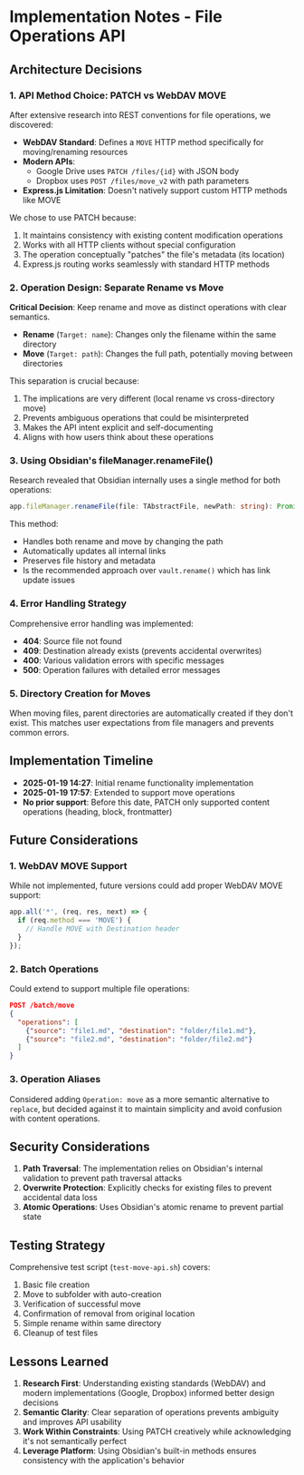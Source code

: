 # Implementation Notes - File Operations API

## Architecture Decisions

### 1. API Method Choice: PATCH vs WebDAV MOVE

After extensive research into REST conventions for file operations, we discovered:

- **WebDAV Standard**: Defines a `MOVE` HTTP method specifically for moving/renaming resources
- **Modern APIs**: 
  - Google Drive uses `PATCH /files/{id}` with JSON body
  - Dropbox uses `POST /files/move_v2` with path parameters
- **Express.js Limitation**: Doesn't natively support custom HTTP methods like MOVE

We chose to use PATCH because:
1. It maintains consistency with existing content modification operations
2. Works with all HTTP clients without special configuration
3. The operation conceptually "patches" the file's metadata (its location)
4. Express.js routing works seamlessly with standard HTTP methods

### 2. Operation Design: Separate Rename vs Move

**Critical Decision**: Keep rename and move as distinct operations with clear semantics.

- **Rename** (`Target: name`): Changes only the filename within the same directory
- **Move** (`Target: path`): Changes the full path, potentially moving between directories

This separation is crucial because:
1. The implications are very different (local rename vs cross-directory move)
2. Prevents ambiguous operations that could be misinterpreted
3. Makes the API intent explicit and self-documenting
4. Aligns with how users think about these operations

### 3. Using Obsidian's fileManager.renameFile()

Research revealed that Obsidian internally uses a single method for both operations:
```typescript
app.fileManager.renameFile(file: TAbstractFile, newPath: string): Promise<void>
```

This method:
- Handles both rename and move by changing the path
- Automatically updates all internal links
- Preserves file history and metadata
- Is the recommended approach over `vault.rename()` which has link update issues

### 4. Error Handling Strategy

Comprehensive error handling was implemented:
- **404**: Source file not found
- **409**: Destination already exists (prevents accidental overwrites)
- **400**: Various validation errors with specific messages
- **500**: Operation failures with detailed error messages

### 5. Directory Creation for Moves

When moving files, parent directories are automatically created if they don't exist. This matches user expectations from file managers and prevents common errors.

## Implementation Timeline

- **2025-01-19 14:27**: Initial rename functionality implementation
- **2025-01-19 17:57**: Extended to support move operations
- **No prior support**: Before this date, PATCH only supported content operations (heading, block, frontmatter)

## Future Considerations

### 1. WebDAV MOVE Support

While not implemented, future versions could add proper WebDAV MOVE support:
```javascript
app.all('*', (req, res, next) => {
  if (req.method === 'MOVE') {
    // Handle MOVE with Destination header
  }
});
```

### 2. Batch Operations

Could extend to support multiple file operations:
```json
POST /batch/move
{
  "operations": [
    {"source": "file1.md", "destination": "folder/file1.md"},
    {"source": "file2.md", "destination": "folder/file2.md"}
  ]
}
```

### 3. Operation Aliases

Considered adding `Operation: move` as a more semantic alternative to `replace`, but decided against it to maintain simplicity and avoid confusion with content operations.

## Security Considerations

1. **Path Traversal**: The implementation relies on Obsidian's internal validation to prevent path traversal attacks
2. **Overwrite Protection**: Explicitly checks for existing files to prevent accidental data loss
3. **Atomic Operations**: Uses Obsidian's atomic rename to prevent partial state

## Testing Strategy

Comprehensive test script (`test-move-api.sh`) covers:
1. Basic file creation
2. Move to subfolder with auto-creation
3. Verification of successful move
4. Confirmation of removal from original location
5. Simple rename within same directory
6. Cleanup of test files

## Lessons Learned

1. **Research First**: Understanding existing standards (WebDAV) and modern implementations (Google, Dropbox) informed better design decisions
2. **Semantic Clarity**: Clear separation of operations prevents ambiguity and improves API usability
3. **Work Within Constraints**: Using PATCH creatively while acknowledging it's not semantically perfect
4. **Leverage Platform**: Using Obsidian's built-in methods ensures consistency with the application's behavior